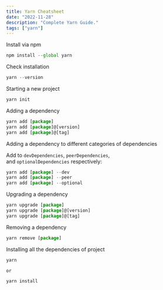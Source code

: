 ```yaml
---
title: Yarn Cheatsheet
date: "2022-11-28"
description: "Complete Yarn Guide."
tags: ["yarn"]
---
```


Install via npm

```jsx
npm install --global yarn
```

Check installation

```jsx
yarn --version
```

Starting a new project

```jsx
yarn init
```

Adding a dependency

```jsx
yarn add [package]
yarn add [package]@[version]
yarn add [package]@[tag]
```

Adding a dependency to different categories of dependencies

Add to `devDependencies`, `peerDependencies`, and `optionalDependencies` respectively:

```jsx
yarn add [package] --dev
yarn add [package] --peer
yarn add [package] --optional
```

Upgrading a dependency

```jsx
yarn upgrade [package]
yarn upgrade [package]@[version]
yarn upgrade [package]@[tag]
```

Removing a dependency

```jsx
yarn remove [package]
```

Installing all the dependencies of project

```jsx
yarn

or

yarn install
```
